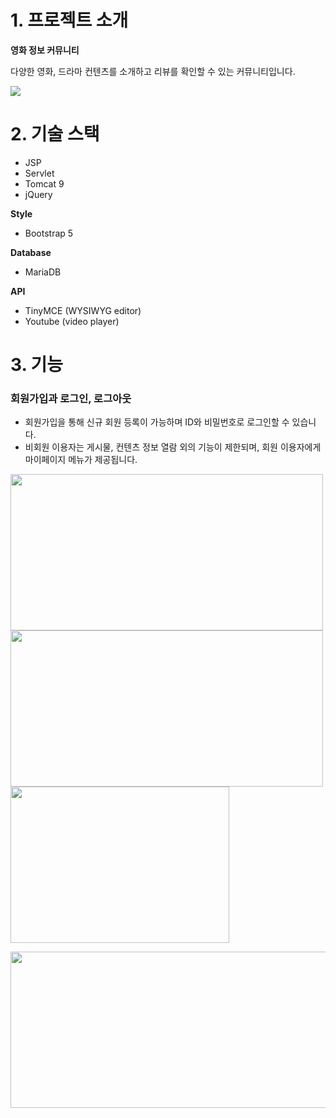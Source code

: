# 1. 프로젝트 소개

**영화 정보 커뮤니티**

다양한 영화, 드라마 컨텐츠를 소개하고 리뷰를 확인할 수 있는 커뮤니티입니다.

<img src="https://github.com/ddgmmn1002/movie/assets/33245033/b655170e-fb59-42d2-9ec7-42b1118bedc3">
</img>

# 2. 기술 스택

- JSP
- Servlet
- Tomcat 9
- jQuery

**Style**
- Bootstrap 5

**Database**
- MariaDB

**API**
- TinyMCE (WYSIWYG editor)
- Youtube (video player)

# 3. 기능

### 회원가입과 로그인, 로그아웃
- 회원가입을 통해 신규 회원 등록이 가능하며 ID와 비밀번호로 로그인할 수 있습니다.
- 비회원 이용자는 게시물, 컨텐츠 정보 열람 외의 기능이 제한되며, 회원 이용자에게 마이페이지 메뉴가 제공됩니다.


<img height="250px" width="500px" src="https://github.com/ddgmmn1002/movie/assets/33245033/c2cfb31a-e2b8-4ac1-aed3-76fe63715bc1" />
<img height="250px" width="500px" src="https://github.com/ddgmmn1002/movie/assets/33245033/838d1a93-5fc0-4a10-aaf2-ef32fda48f42" />
<img height="250px" width="350px" src="https://github.com/ddgmmn1002/movie/assets/33245033/5c84e5c6-f995-4e61-a9ae-f5d5feba2d4e" />

<p>
  <img height="250px" width="600px" src="https://github.com/ddgmmn1002/movie/assets/33245033/a1fabc6c-1d33-4397-926f-089bd3bb89df" />
</p>















